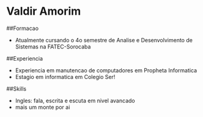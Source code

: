 # Valdir Amorim
##Formacao
- Atualmente cursando o 4o semestre de Analise e Desenvolvimento de Sistemas na FATEC-Sorocaba

##Experiencia
- Experiencia em manutencao de computadores em Propheta Informatica
- Estagio em informatica em Colegio Ser!

##Skills
- Ingles: fala, escrita e escuta em nivel avancado
- mais um monte por ai